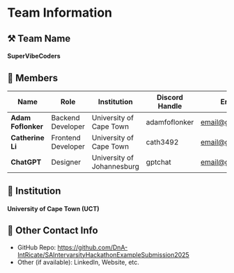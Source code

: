 # Team Information

## ⚒️ Team Name
#### **SuperVibeCoders**

## 👥 Members
| Name     | Role                | Institution           | Discord Handle    | Email |
|----------|---------------------|-----------------------|-------------------|-------------|
| **Adam Foflonker**   | Backend Developer   | University of Cape Town | adamfoflonker | <email@gmail.com> |
| **Catherine Li**   | Frontend Developer  | University of Cape Town | cath3492 | <email@gmail.com> |
| **ChatGPT**   | Designer            | University of Johannesburg | gptchat | <email@gmail.com> |

## 🏫 Institution
#### **University of Cape Town (UCT)**

## 📧 Other Contact Info
- GitHub Repo: <https://github.com/DnA-IntRicate/SAIntervarsityHackathonExampleSubmission2025>
- Other (if available): LinkedIn, Website, etc.
